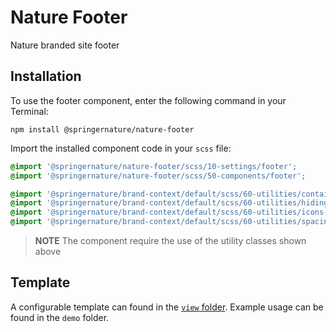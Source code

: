 # Nature Footer

Nature branded site footer

## Installation

To use the footer component, enter the following command in your Terminal:

```
npm install @springernature/nature-footer
```

Import the installed component code in your `scss` file:

```scss
@import '@springernature/nature-footer/scss/10-settings/footer';
@import '@springernature/nature-footer/scss/50-components/footer';

@import '@springernature/brand-context/default/scss/60-utilities/container.scss';
@import '@springernature/brand-context/default/scss/60-utilities/hiding.scss';
@import '@springernature/brand-context/default/scss/60-utilities/icons.scss';
@import '@springernature/brand-context/default/scss/60-utilities/spacing.scss';
```

> **NOTE** The component require the use of the utility classes shown above

## Template

A configurable template can found in the [`view` folder](./view/footer.hbs). Example usage can be found in the `demo` folder.